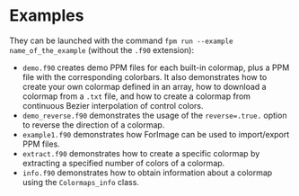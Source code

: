 # Examples

They can be launched with the command `fpm run --example name_of_the_example` (without the `.f90` extension):

* `demo.f90` creates demo PPM files for each built-in colormap, plus a PPM file with the corresponding colorbars. It also demonstrates how to create your own colormap defined in an array, how to download a colormap from a `.txt` file, and how to create a colormap from continuous Bezier interpolation of control colors.
* `demo_reverse.f90` demonstrates the usage of the `reverse=.true.` option to reverse the direction of a colormap.
* `example1.f90` demonstrates how ForImage can be used to import/export PPM files.
* `extract.f90` demonstrates how to create a specific colormap by extracting a specified number of colors of a colormap.
* `info.f90` demonstrates how to obtain information about a colormap using the `Colormaps_info` class.

